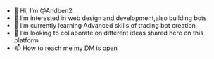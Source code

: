 - 👋 Hi, I’m @Andben2
- 👀 I’m interested in web design and development,also building bots
- 🌱 I’m currently learning Advanced skills of trading bot creation
- 💞️ I’m looking to collaborate on different ideas shared here on this platform 
- 📫 How to reach me my DM is open

<!---
Andben2/Andben2 is a ✨ special ✨ repository because its `README.md` (this file) appears on your GitHub profile.
You can click the Preview link to take a look at your changes.
--->
